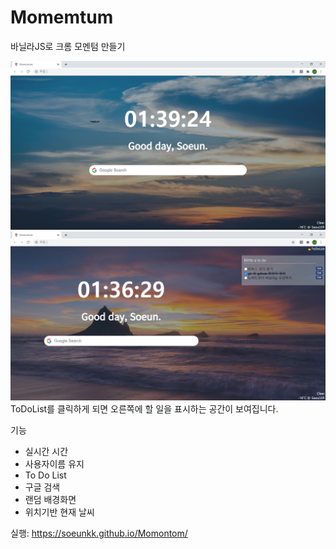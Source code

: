 # Momemtum
바닐라JS로 크롬 모멘텀 만들기

![screenshot2](./images/screenshot2.png)
![screenshot3](./images/screenshot3.png)
ToDoList를 클릭하게 되면 오른쪽에 할 일을 표시하는 공간이 보여집니다.

기능
- 실시간 시간
- 사용자이름 유지
- To Do List
- 구글 검색
- 랜덤 배경화면
- 위치기반 현재 날씨

실행: https://soeunkk.github.io/Momontom/
